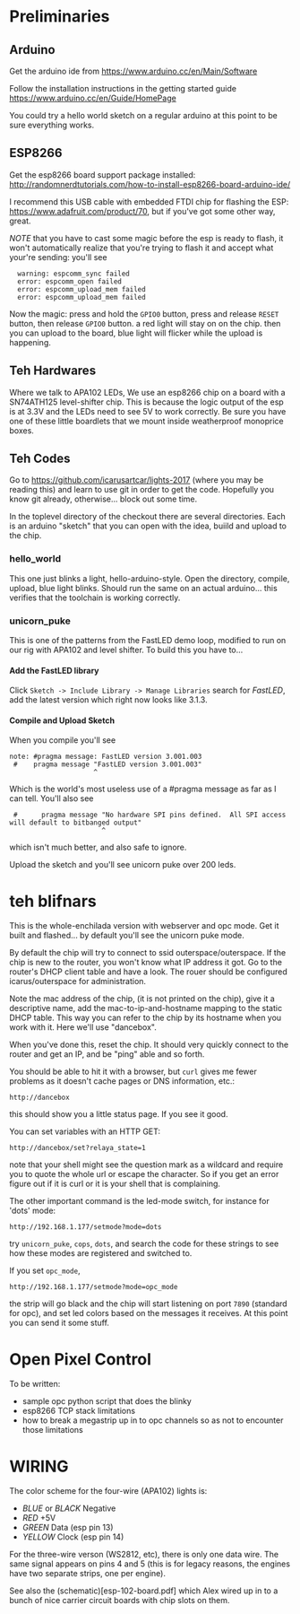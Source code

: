 # Preliminaries

## Arduino

Get the arduino ide from https://www.arduino.cc/en/Main/Software

Follow the installation instructions in the getting started guide
https://www.arduino.cc/en/Guide/HomePage

You could try a hello world sketch on a regular arduino at this point
to be sure everything works.

## ESP8266

Get the esp8266 board support package installed:
http://randomnerdtutorials.com/how-to-install-esp8266-board-arduino-ide/

I recommend this USB cable with embedded FTDI chip for flashing the
ESP: https://www.adafruit.com/product/70, but if you've got some other
way, great.

*NOTE* that you have to cast some magic before the esp is ready to
flash, it won't automatically realize that you're trying to flash it and accept what your're sending:  you'll see

```
  warning: espcomm_sync failed
  error: espcomm_open failed
  error: espcomm_upload_mem failed
  error: espcomm_upload_mem failed
```

Now the magic: press and hold the `GPIO0` button, press and release
`RESET` button, then release `GPIO0` button.  a red light will
stay on on the chip.  then you can upload to the board, blue light
will flicker while the upload is happening.

## Teh Hardwares

Where we talk to APA102 LEDs, We use an esp8266 chip on a board with a
SN74ATH125 level-shifter chip.  This is because the logic output of
the esp is at 3.3V and the LEDs need to see 5V to work correctly.  Be
sure you have one of these little boardlets that we mount inside
weatherproof monoprice boxes.


## Teh Codes

Go to https://github.com/icarusartcar/lights-2017 (where you may be
reading this) and learn to use git in order to get the code.
Hopefully you know git already, otherwise... block out some time.

In the toplevel directory of the checkout there are several
directories.  Each is an arduino "sketch" that you can open with the
idea, buiild and upload to the chip.




### hello_world

This one just blinks a light, hello-arduino-style.  Open the
directory, compile, upload, blue light blinks.  Should run the same on
an actual arduino... this verifies that the toolchain is working
correctly.

### unicorn_puke

This is one of the patterns from the FastLED demo loop, modified to
run on our rig with APA102 and level shifter.  To build this you have
to...

#### Add the FastLED library

Click `Sketch -> Include Library -> Manage Libraries` search for
*FastLED*, add the latest version which right now looks like 3.1.3.

#### Compile and Upload Sketch

When you compile you'll see

```
note: #pragma message: FastLED version 3.001.003
 #    pragma message "FastLED version 3.001.003"
                     ^
```

Which is the world's most useless use of a #pragma message as far as I can tell. You'll also see

```
 #      pragma message "No hardware SPI pins defined.  All SPI access will default to bitbanged output"
                       ^
```

which isn't much better, and also safe to ignore.

Upload the sketch and you'll see unicorn puke over 200 leds.

# teh blifnars

This is the whole-enchilada version with webserver and opc mode.  Get
it built and flashed... by default you'll see the unicorn puke mode.

By default the chip will try to connect to ssid outerspace/outerspace.
If the chip is new to the router, you won't know what IP address it
got.  Go to the router's DHCP client table and have a look.  The rouer
should be configured icarus/outerspace for administration.

Note the mac address of the chip, (it is not printed on the chip),
give it a descriptive name, add the mac-to-ip-and-hostname mapping to
the static DHCP table.  This way you can refer to the chip by its
hostname when you work with it.  Here we'll use "dancebox".

When you've done this, reset the chip.  It should very quickly connect
to the router and get an IP, and be "ping" able and so forth.

You should be able to hit it with a browser, but `curl` gives me fewer
problems as it doesn't cache pages or DNS information, etc.:

```
http://dancebox
```

this should show you a little status page.   If you see it good.

You can set variables with an HTTP GET:

```
http://dancebox/set?relaya_state=1
```

note that your shell might see the question mark as a wildcard and
require you to quote the whole url or escape the character.  So if you
get an error figure out if it is curl or it is your shell that is
complaining.

The other important command is the led-mode switch, for instance for
'dots' mode:

```
http://192.168.1.177/setmode?mode=dots
```

try `unicorn_puke`, `cops`, `dots`, and search the code for these
strings to see how these modes are registered and switched to.

If you set `opc_mode`,

```
http://192.168.1.177/setmode?mode=opc_mode
```

the strip will go black and the chip will start listening on port
`7890` (standard for opc), and set led colors based on the messages it
receives.  At this point you can send it some stuff.

# Open Pixel Control

To be written:

* sample opc python script that does the blinky
* esp8266 TCP stack limitations
* how to break a megastrip up in to opc channels so as not to
  encounter those limitations

# WIRING

The color scheme for the four-wire (APA102) lights is:

- *BLUE* or *BLACK* Negative
- *RED*  +5V
- *GREEN* Data (esp pin 13)
- *YELLOW* Clock (esp pin 14)

For the three-wire verson (WS2812, etc), there is only one data wire.
The same signal appears on pins 4 and 5 (this is for legacy reasons,
the engines have two separate strips, one per engine).

See also the (schematic)[esp-102-board.pdf] which Alex wired up in to
a bunch of nice carrier circuit boards with chip slots on them.
